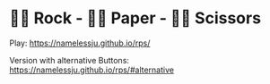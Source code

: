 # ✊🏻 Rock - ✋🏻 Paper - ✌🏻 Scissors

Play: https://namelessju.github.io/rps/

Version with alternative Buttons: https://namelessju.github.io/rps/#alternative
